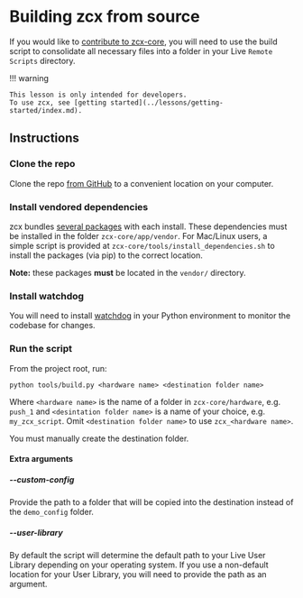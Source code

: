 # Building zcx from source

If you would like to [contribute to zcx-core](contributing.md), you will need to use the build script to consolidate all necessary files into a folder in your Live `Remote Scripts` directory.

!!! warning

    This lesson is only intended for developers.
    To use zcx, see [getting started](../lessons/getting-started/index.md).

## Instructions

### Clone the repo

Clone the repo [from GitHub](https://github.com/odisfm/zcx-core/) to a convenient location on your computer.

### Install vendored dependencies

zcx bundles [several packages](dependencies.md) with each install.
These dependencies must be installed in the folder `zcx-core/app/vendor`.
For Mac/Linux users, a simple script is provided at `zcx-core/tools/install_dependencies.sh` to install the packages (via pip) to the correct location.

**Note:** these packages **must** be located in the `vendor/` directory.

### Install watchdog

You will need to install [watchdog](https://pypi.org/project/watchdog/) in your Python environment to monitor the codebase for changes.

### Run the script

From the project root, run:

`python tools/build.py <hardware name> <destination folder name>`

Where `<hardware name>` is the name of a folder in `zcx-core/hardware`, e.g. `push_1` and `<desintation folder name>` is a name of your choice, e.g. `my_zcx_script`.
Omit `<destination folder name>` to use `zcx_<hardware name>`.

You must manually create the destination folder.

#### Extra arguments

##### --custom-config

Provide the path to a folder that will be copied into the destination instead of the `demo_config` folder.

##### --user-library

By default the script will determine the default path to your Live User Library depending on your operating system.
If you use a non-default location for your User Library, you will need to provide the path as an argument.
